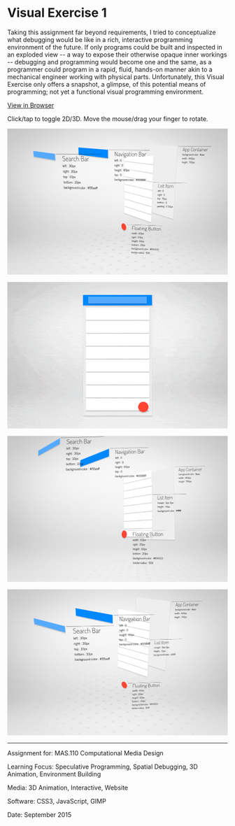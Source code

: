 # Visual Exercise 1

Taking this assignment far beyond requirements, I tried to conceptualize what debugging would be like in a rich, interactive programming environment of the future. If only programs could be built and inspected in an exploded view -- a way to expose their otherwise opaque inner workings -- debugging and programming would become one and the same, as a programmer could program in a rapid, fluid, hands-on manner akin to a mechanical engineer working with physical parts. Unfortunately, this Visual Exercise only offers a snapshot, a glimpse, of this potential means of programming; not yet a functional visual programming environment.

[View in Browser](http://willy-vvu.github.io/VisualExercise1/)

Click/tap to toggle 2D/3D. Move the mouse/drag your finger to rotate.

![](VisualExercise1.png)

![](VisualExercise2.gif)

![](VisualExercise3.png)

![](VisualExercise4.png)

---

Assignment for: MAS.110 Computational Media Design

Learning Focus: Speculative Programming, Spatial Debugging, 3D Animation, Environment Building

Media: 3D Animation, Interactive, Website

Software: CSS3, JavaScript, GIMP

Date: September 2015
